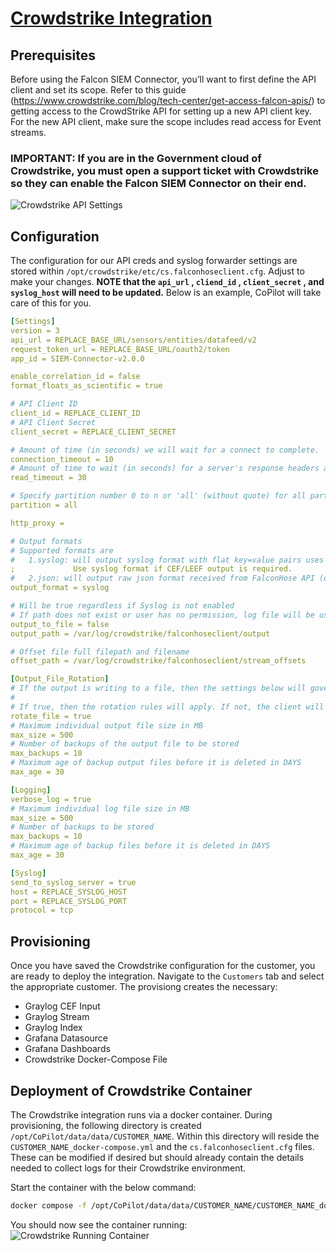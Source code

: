 # [Crowdstrike Integration](https://www.crowdstrike.com/blog/tech-center/integrate-with-your-siem)

## Prerequisites

Before using the Falcon SIEM Connector, you’ll want to first define the API client and set its scope. Refer to this guide (https://www.crowdstrike.com/blog/tech-center/get-access-falcon-apis/) to getting access to the CrowdStrike API for setting up a new API client key. For the new API client, make sure the scope includes read access for Event streams.

### IMPORTANT: If you are in the Government cloud of Crowdstrike, you must open a support ticket with Crowdstrike so they can enable the Falcon SIEM Connector on their end.

![Crowdstrike API Settings](/images/crowdstrike/crowdstrike_api_settings.png)

<!-- Running the Crowdstrike-Connector Container -->

## Configuration

The configuration for our API creds and syslog forwarder settings are stored within `/opt/crowdstrike/etc/cs.falconhoseclient.cfg`. Adjust to make your changes. **NOTE that the `api_url` , `cliend_id` , `client_secret` , and `syslog_host` will need to be updated.** Below is an example, CoPilot will take care of this for you.

```yaml
[Settings]
version = 3
api_url = REPLACE_BASE_URL/sensors/entities/datafeed/v2
request_token_url = REPLACE_BASE_URL/oauth2/token
app_id = SIEM-Connector-v2.0.0

enable_correlation_id = false
format_floats_as_scientific = true

# API Client ID
client_id = REPLACE_CLIENT_ID
# API Client Secret
client_secret = REPLACE_CLIENT_SECRET

# Amount of time (in seconds) we will wait for a connect to complete.
connection_timeout = 10
# Amount of time to wait (in seconds) for a server's response headers after fully writing the request.
read_timeout = 30

# Specify partition number 0 to n or 'all' (without quote) for all partitions
partition = all

http_proxy =

# Output formats
# Supported formats are
#   1.syslog: will output syslog format with flat key=value pairs uses the mapping configuration below.
;             Use syslog format if CEF/LEEF output is required.
#   2.json: will output raw json format received from FalconHose API (default)
output_format = syslog

# Will be true regardless if Syslog is not enabled
# If path does not exist or user has no permission, log file will be used
output_to_file = false
output_path = /var/log/crowdstrike/falconhoseclient/output

# Offset file full filepath and filename
offset_path = /var/log/crowdstrike/falconhoseclient/stream_offsets

[Output_File_Rotation]
# If the output is writing to a file, then the settings below will govern output file rotation
#
# If true, then the rotation rules will apply. If not, the client will continue to write to the same file.
rotate_file = true
# Maximum individual output file size in MB
max_size = 500
# Number of backups of the output file to be stored
max_backups = 10
# Maximum age of backup output files before it is deleted in DAYS
max_age = 30

[Logging]
verbose_log = true
# Maximum individual log file size in MB
max_size = 500
# Number of backups to be stored
max_backups = 10
# Maximum age of backup files before it is deleted in DAYS
max_age = 30

[Syslog]
send_to_syslog_server = true
host = REPLACE_SYSLOG_HOST
port = REPLACE_SYSLOG_PORT
protocol = tcp
```

## Provisioning
Once you have saved the Crowdstrike configuration for the customer, you are ready to deploy the integration. Navigate to the `Customers` tab and select the appropriate customer. The provisiong creates the necessary:

* Graylog CEF Input
* Graylog Stream
* Graylog Index
* Grafana Datasource
* Grafana Dashboards
* Crowdstrike Docker-Compose File

## Deployment of Crowdstrike Container
The Crowdstrike integration runs via a docker container. During provisioning, the following directory is created `/opt/CoPilot/data/data/CUSTOMER_NAME`. Within this directory will reside the `CUSTOMER_NAME_docker-compose.yml` and the `cs.falconhoseclient.cfg` files. These can be modified if desired but should already contain the details needed to collect logs for their Crowdstrike environment.

Start the container with the below command:
```bash
docker compose -f /opt/CoPilot/data/data/CUSTOMER_NAME/CUSTOMER_NAME_docker-compose.yml up -d
```

You should now see the container running:
![Crowdstrike Running Container](/images/crowdstrike/docker_ps.png)
